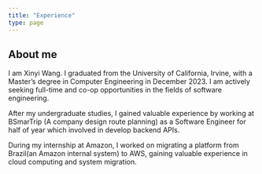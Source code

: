 ```yaml
---
title: "Experience"
type: page
---
```


## About me
I am Xinyi Wang. I graduated from the University of California, Irvine, with a Master’s degree in Computer Engineering in December 2023. I am actively seeking full-time and co-op opportunities in the fields of software engineering. 

After my undergraduate studies, I gained valuable experience by working at BSmarTrip (A company design route planning) as a Software Engineer for half of year which involved in develop backend APIs. 

During my internship at Amazon, I worked on migrating a platform from Brazil(an Amazon internal system) to AWS, gaining valuable experience in cloud computing and system migration.